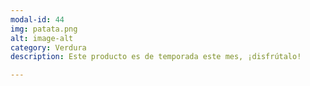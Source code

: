 ```yaml
---
modal-id: 44
img: patata.png
alt: image-alt
category: Verdura
description: Este producto es de temporada este mes, ¡disfrútalo!

---
```

